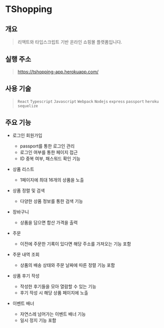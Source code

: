 # TShopping

## 개요

> 리액트와 타입스크립트 기반 온라인 쇼핑몰 플랫폼입니다.

## 실행 주소

> <https://tshopping-app.herokuapp.com/>

## 사용 기술

> `React` `Typescript` `Javascript` `Webpack` `Nodejs` `express` `passport` `heroku` `sequelize`

## 주요 기능

- 로그인 회원가입

  - passport를 통한 로그인 관리
  - 로그인 여부를 통한 페이지 접근
  - ID 중복 여부, 패스워드 확인 기능

- 상품 리스트

  - 1페이지에 최대 16개의 상품을 노출

- 상품 정렬 및 검색

  - 다양한 상품 정보를 통한 검색 기능

- 장바구니

  - 상품을 담으면 합산 가격을 출력

- 주문

  - 이전에 주문한 기록이 있다면 해당 주소를 가져오는 기능 포함

- 주문 내역 조회

  - 상품의 배송 상태와 주문 날짜에 따른 정렬 기능 포함

- 상품 후기 작성

  - 작성한 후기들을 모아 열람할 수 있는 기능
  - 후기 작성 시 해당 상품 페이지에 노출

- 이벤트 배너
  - 자연스레 넘어가는 이벤트 배너 기능
  - 일시 정지 기능 포함

